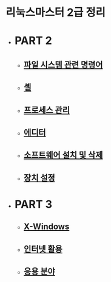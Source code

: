 # 리눅스마스터 2급 정리

- # PART 2

  - ## [파일 시스템 관련 명령어](./파일시스템.md)

  - ## [셸](./셸.md)

  - ## [프로세스 관리](./프로세스)

  - ## [에디터](./에디터.md)

  - ## [소프트웨어 설치 및 삭제](./소프트웨어.md)

  - ## [장치 설정](./장치.md)

- # PART 3

  - ## [X-Windows](./XWindows.md)

  - ## [인터넷 활용](./인터넷.md)

  - ## [응용 분야](./응용.md)

